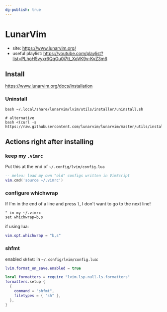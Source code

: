 ```yaml
---
dg-publish: true
---
```

# LunarVim

- site: <https://www.lunarvim.org/>
- useful playlist: <https://youtube.com/playlist?list=PLhoH5vyxr6QqGu0i7tt_XoVK9v-KvZ3m6>

## Install

<https://www.lunarvim.org/docs/installation>

### Uninstall

```shell
bash ~/.local/share/lunarvim/lvim/utils/installer/uninstall.sh

# alternative
bash <(curl -s https://raw.githubusercontent.com/lunarvim/lunarvim/master/utils/installer/uninstall.sh)
```


## Actions right after installing

### keep my `.vimrc`

Put this at the end of `~/.config/lvim/config.lua`

```lua
-- meleu: load my own "old" configs written in VimScript
vim.cmd('source ~/.vimrc')
```

### configure whichwrap

If I'm in the end of a line and press `l`, I don't want to go to the next line!

```vim
" in my ~/.vimrc
set whichwrap=b,s
```

if using lua:
```lua
vim.opt.whichwrap = "b,s"
```


### shfmt

enabled `shfmt`:
in `~/.config/lvim/config.lua`:
```lua
lvim.format_on_save.enabled = true

local formatters = require "lvim.lsp.null-ls.formatters"
formatters.setup {
  {
    command = "shfmt",
    filetypes = { "sh" },
  },
}
```


